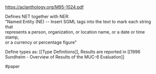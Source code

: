 https://aclanthology.org/M95-1024.pdf

Defines NET together with NER:  
"Named Entity (NE) -- Insert SGML tags into the text to mark each string that  
represents a person, organization, or location name, or a date or time stamp,  
or a currency or percentage figure"

Define types as: [[Type Definitions]], Results are reported in [[1996 Sundheim - Overview of Results of the MUC-6 Evaluation]]

#paper 